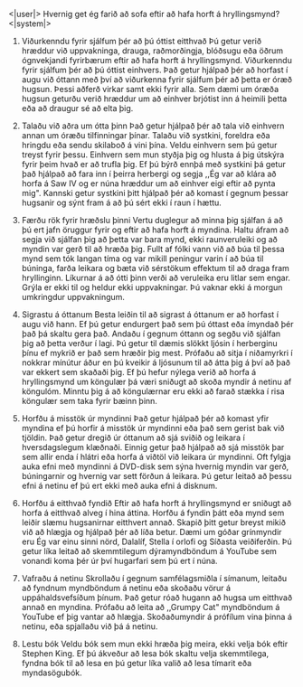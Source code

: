 <|user|>
Hvernig get ég farið að sofa eftir að hafa horft á hryllingsmynd?
<|system|>
1. Viðurkenndu fyrir sjálfum þér að þú óttist eitthvað
Þú getur verið hræddur við uppvakninga, drauga, raðmorðingja, blóðsugu eða öðrum ógnvekjandi fyrirbærum eftir að hafa horft á hryllingsmynd. Viðurkenndu fyrir sjálfum þér að þú óttist einhvers. Það getur hjálpað þér að horfast í augu við óttann með því að viðurkenna fyrir sjálfum þér að þetta er óræð hugsun. Þessi aðferð virkar samt ekki fyrir alla. Sem dæmi um óræða hugsun geturðu verið hræddur um að einhver brjótist inn á heimili þetta eða að draugur sé að elta þig.

2. Talaðu við aðra um ótta þinn
Það getur hjálpað þér að tala við einhvern annan um óræðu tilfinningar þínar. Talaðu við systkini, foreldra eða hringdu eða sendu skilaboð á vini þína. Veldu einhvern sem þú getur treyst fyrir þessu. Einhvern sem mun styðja þig og hlusta á þig útskýra fyrir þeim hvað er að trufla þig. Ef þú býrð ennþá með systkini þá getur það hjálpað að fara inn í þeirra herbergi og segja ,,Ég var að klára að horfa á Saw IV og er núna hræddur um að einhver eigi eftir að pynta mig". Kannski getur systkini þitt hjálpað þér að komast í gegnum þessar hugsanir og sýnt fram á að þú sért ekki í raun í hættu.

3. Færðu rök fyrir hræðslu þinni
Vertu duglegur að minna þig sjálfan á að þú ert jafn öruggur fyrir og eftir að hafa horft á myndina. Haltu áfram að segja við sjálfan þig að þetta var bara mynd, ekki raunveruleiki og að myndin var gerð til að hræða þig. Fullt af fólki vann við að búa til þessa mynd sem tók langan tíma og var mikill peningur varin í að búa til búninga, farða leikara og bæta við sérstökum effektum til að draga fram hryllinginn. Líkurnar á að ótti þinn verði að veruleika eru litlar sem engar. Grýla er ekki til og heldur ekki uppvakningar. Þú vaknar ekki á morgun umkringdur uppvakningum.

4. Sigrastu á óttanum
Besta leiðin til að sigrast á óttanum er að horfast í augu við hann. Ef þú getur endurgert það sem þú óttast eða ímyndað þér það þá skaltu gera það. Andaðu í gegnum óttann og segðu við sjálfan þig að þetta verður í lagi. Þú getur til dæmis slökkt ljósin í herberginu þínu ef mykrið er það sem hræðir þig mest. Prófaðu að sitja í niðamyrkri í nokkrar mínútur áður en þú kveikir á ljósunum til að átta þig á því að það var ekkert sem skaðaði þig. Ef þú hefur nýlega verið að horfa á hryllingsmynd um köngulær þá væri sniðugt að skoða myndir á netinu af köngulóm. Minntu þig á að köngulærnar eru ekki að farað stækka í risa köngulær sem taka fyrir bæinn þinn.

5. Horfðu á misstök úr myndinni
Það getur hjálpað þér að komast yfir myndina ef þú horfir á misstök úr myndinni eða það sem gerist bak við tjöldin. Það getur dregið úr óttanum að sjá sviðið og leikara í hversdagslegum klæðnaði. Einnig getur það hjálpað að sjá misstök þar sem allir enda í hlátri eða horfa á viðtöl við leikara úr myndinni. Oft fylgja auka efni með myndinni á DVD-disk sem sýna hvernig myndin var gerð, búningarnir og hvernig var sett förðun á leikara. Þú getur leitað að þessu efni á netinu ef þú ert ekki með auka efni á disknum.

6. Horfðu á eitthvað fyndið
Eftir að hafa horft á hryllingsmynd er sniðugt að horfa á eitthvað alveg í hina áttina. Horfðu á fyndin þátt eða mynd sem leiðir slæmu hugsanirnar eitthvert annað. Skapið þitt getur breyst mikið við að hlægja og hjálpað þér að líða betur. Dæmi um góðar grínmyndir eru Ég var einu sinni nörd, Dalalíf, Stella í orlofi og Síðasta veiðiferðin. Þú getur líka leitað að skemmtilegum dýramyndböndum á YouTube sem vonandi koma þér úr því hugarfari sem þú ert í núna.

7. Vafraðu á netinu
Skrollaðu í gegnum samfélagsmiðla í símanum, leitaðu að fyndnum myndböndum á netinu eða skoðaðu vörur á uppáhaldsvefsíðum þínum. Það getur róað hugann að hugsa um eitthvað annað en myndina. Prófaðu að leita að ,,Grumpy Cat" myndböndum á YouTube ef þig vantar að hlægja. Skoðaðumyndir á prófílum vina þinna á netinu, eða spjallaðu við þá á netinu.

8. Lestu bók
Veldu bók sem mun ekki hræða þig meira, ekki velja bók eftir Stephen King. Ef þú ákveður að lesa bók skaltu velja skemmtilega, fyndna bók til að lesa en þú getur líka valið að lesa tímarit eða myndasögubók. 